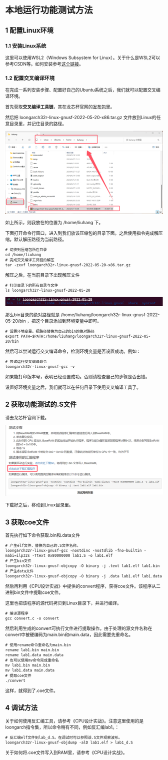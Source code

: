 # 本地运行功能测试方法

## 1 配置Linux环境

### 1.1 安装Linux系统

这里可以使用WSL2（Windows Subsystem for Linux）。关于什么是WSL2可以参考CSDN等。如何安装参考[这个链接](https://learn.microsoft.com/en-us/windows/wsl/install)。

### 1.2 配置交叉编译环境

在完成一系列安装步骤、配置好自己的Ubuntu系统之后，我们就可以配置交叉编译环境。

首先获取**交叉编译工具链**，其在龙芯杯官网的[发布包](http://www.nscscc.com/?p=515)里。

然后把 loongarch32r-linux-gnusf-2022-05-20-x86.tar.gz 文件放到Linux的任意目录里，并记住目录的路径。

![1](./images/1.png)

如上所示，则我放在的位置为 /home/liuhang 下。

下面打开命令行窗口，进入到我们放该压缩包的目录下面。之后使用指令完成解压缩。默认解压路径为当前路径。

```shell
# 切换到压缩包所在目录
cd /home/liuhang
# 完成交叉编译工具链的解压
tar -zxvf loongarch32r-linux-gnusf-2022-05-20-x86.tar.gz
```

解压之后，在当前目录下出现解压文件

```shell
# 打印目录下的所有目录与文件
ls loongarch32r-linux-gnusf-2022-05-20
```

![1](./images/2.png)

那么bin目录的绝对路径就是  /home/liuhang/loongarch32r-linux-gnusf-2022-05-20/bin ，把这个目录添加到环境变量中即可。

```shell
# 设置环境变量。把路径替换为自己的bin的绝对路径
export PATH=$PATH:/home/liuhang/loongarch32r-linux-gnusf-2022-05-20/bin
```

然后可以尝试运行交叉编译命令，检测环境变量是否设置成功。例如：

```shell
# 尝试运行交叉编译命令
loongarch32r-linux-gnusf-gcc -v
```

如果能打印版本号，表明已经设置成功。否则请检查自己的步骤是否出错。

设置好环境变量之后，我们就可以在任何目录下使用交叉编译工具了。

## 2 获取功能测试的.S文件

请去龙芯杯官网下载。

![1](./images/3.png)

下载好之后，移动到Linux目录里。

## 3 获取coe文件

首先执行如下命令获取.bin和.data文件

```shell
# 产生elf文件，替换为自己的.S文件名称。
loongarch32r-linux-gnusf-gcc -nostdinc -nostdlib -fno-builtin -mabi=ilp32s -Ttext 0x80000000 lab1.S -o lab1.elf
# 产生bin文件
loongarch32r-linux-gnusf-objcopy -O binary -j .text lab1.elf lab1.bin
# 产生data文件
loongarch32r-linux-gnusf-objcopy -O binary -j .data lab1.elf lab1.data
```

然后再利用《CPU设计实战》中提供的convert程序，获得coe文件。该程序从二进制bin文件中提取coe文件。

这里也把该程序的源代码拷贝到Linux目录下，并进行编译。

```shell
# 编译源程序
gcc convert.c -o convert
```

然后利用生成的convert可执行文件进行提取操作。由于处理的源文件名称在convert中被硬编码为main.bin和main.data，因此需要先重命名。

```shell
# 使用rename命令重命名为main.bin
rename lab1.bin main.bin
rename lab1.data main.data
# 也可以使用mv命令完成重命名
mv lab1.bin main.bin
mv lab1.data main.data
# 提取coe文件
./convert
```

这样，就得到了.coe文件。

## 4 调试方法

关于如何使用反汇编工具，请参考《CPU设计实战》。注意这里使用的是loongarch指令集，所以命令稍有不同，例如反汇编lab1。：

```shell
# 反汇编elf文件到lab_d.S。在调试时可以参照该.S文件观察波形。
loongarch32r-linux-gnusf-objdump -alD lab1.elf > lab1_d.S
```

关于如何将.coe文件写入到RAM里，请参考《CPU设计实战》。